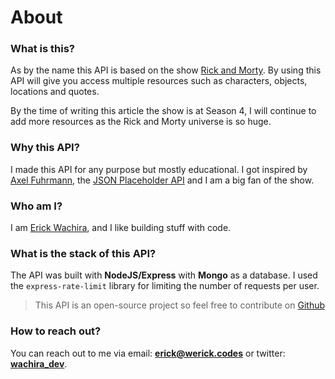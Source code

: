 # About

### What is this?

As by the name this API is based on the show [Rick and Morty](https://www.adultswim.com/videos/rick-and-morty). By using this API will give you access multiple resources such as characters, objects, locations and quotes. 

By the time of writing this article the show is at Season 4, I will continue to add more resources as the Rick and Morty universe is so huge. 

### Why this API?

I made this API for any purpose but mostly educational. I got inspired by [Axel Fuhrmann](https://axelfuhrmann.com/), the [JSON Placeholder API](https://jsonplaceholder.typicode.com/) and I am a big fan of the show.

### Who am I?

I am [Erick Wachira](https://me.werick.codes), and I like building stuff with code.

### What is the stack of this API?

The API  was built with **NodeJS/Express** with **Mongo** as a database. I used the `express-rate-limit` library for limiting the number of requests per user.

> This API is an open-source project so feel free to contribute on [Github](https://github.com/werickblog/rick_and_morty_api)

### How to reach out?

You can reach out to me via email: **erick@werick.codes** or twitter:[ **wachira\_dev**](https://twitter.com/wachira_dev).

